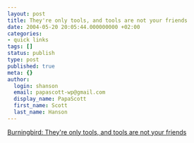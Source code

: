 ```yaml
---
layout: post
title: They're only tools, and tools are not your friends
date: 2004-05-20 20:05:44.000000000 +02:00
categories:
- quick links
tags: []
status: publish
type: post
published: true
meta: {}
author:
  login: shanson
  email: papascott-wp@gmail.com
  display_name: PapaScott
  first_name: Scott
  last_name: Hanson
---
```

<p><a title="But some tools are more fun than others" href="http://weblog.burningbird.net/archives/2004/05/20/splitting-lamp-from-the-weblog/#comments">Burningbird: They're only tools, and tools are not your friends</a></p>
